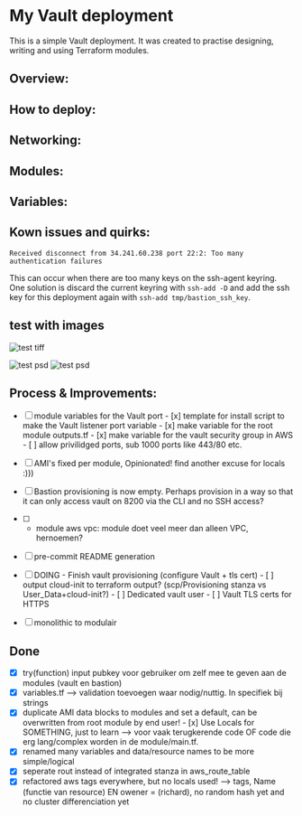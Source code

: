 # My Vault deployment

This is a simple Vault deployment.
It was created to practise designing, writing and using Terraform modules.

## Overview:

## How to deploy:

## Networking:

## Modules:

## Variables:

## Kown issues and quirks:

```
Received disconnect from 34.241.60.238 port 22:2: Too many authentication failures
```
This can occur when there are too many keys on the ssh-agent keyring. One solution is discard the current keyring with `ssh-add -D` and add the ssh key for this deployment again with `ssh-add tmp/bastion_ssh_key`.

## test with images
![test tiff](dynamic_vault_port_todo.tiff)

![test psd](dynamic_vault_port_todo.psd)
![test psd](dynamic_vault_port_todo.jpeg)

## Process & Improvements:
- [ ] module variables for the Vault port
        - [x] template for install script to make the Vault listener port variable
        - [x] make variable for the root module outputs.tf
        - [x] make variable for the vault security group in AWS
        - [ ] allow privilidged ports, sub 1000 ports like 443/80 etc.
- [ ] AMI's fixed per module, Opinionated! find another excuse for locals :)))
- [ ] Bastion provisioning is now empty. Perhaps provision in a way so that it can only access vault on 8200 via the CLI and no SSH access?

- [ ] - module aws vpc: module doet veel meer dan alleen VPC, hernoemen?

- [ ] pre-commit README generation
- [ ] DOING - Finish vault provisioning (configure Vault + tls cert)
        - [ ] output cloud-init to terraform output? (scp/Provisioning stanza vs User_Data+cloud-init?)
        - [ ] Dedicated vault user
        - [ ] Vault TLS certs for HTTPS
- [ ] monolithic to modulair


## Done
- [x] try(function) input pubkey voor gebruiker om zelf mee te geven aan de modules (vault en bastion)
- [x] variables.tf --> validation toevoegen waar nodig/nuttig. In specifiek bij strings
- [x] duplicate AMI data blocks to modules and set a default, can be overwritten from root module by end user!
        - [x] Use Locals for SOMETHING, just to learn --> voor vaak terugkerende code OF code die erg lang/complex worden in de module/main.tf.
- [x] renamed many variables and data/resource names to be more simple/logical
- [x] seperate rout instead of integrated stanza in aws_route_table
- [x] refactored aws tags everywhere, but no locals used! --> tags, Name (functie van resource) EN owener = (richard), no random hash yet and no cluster differenciation yet